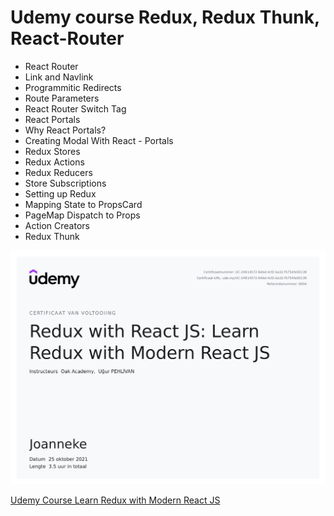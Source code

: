 # Udemy course Redux, Redux Thunk, React-Router

- React Router
- Link and Navlink
- Programmitic Redirects
- Route Parameters
- React Router Switch Tag
- React Portals
- Why React Portals?
- Creating Modal With React -    Portals
- Redux Stores
- Redux Actions
- Redux Reducers
- Store Subscriptions
- Setting up Redux
- Mapping State to PropsCard
- PageMap Dispatch to Props
- Action Creators
- Redux Thunk

![applicatie_example](/src/assets/certificaat.jpeg)

[Udemy Course Learn Redux with Modern React JS](https://www.udemy.com/course/redux-with-react-learn-redux-with-modern-react/)